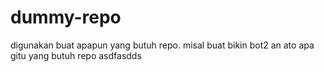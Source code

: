 # dummy-repo
digunakan buat apapun yang butuh repo. misal buat bikin bot2 an ato apa gitu yang butuh repo
asdfasdds
